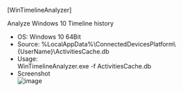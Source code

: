 [WinTimelineAnalyzer]  

Analyze Windows 10 Timeline history  

- OS: Windows 10 64Bit
- Source: %LocalAppData%\ConnectedDevicesPlatform\\{UserName}\ActivitiesCache.db
- Usage:  
WinTimelineAnalyzer.exe -f ActivitiesCache.db  
- Screenshot  
![image](https://user-images.githubusercontent.com/69110090/95645649-3ad4e800-0afc-11eb-8b0f-1c3a2ecb6b23.png)

